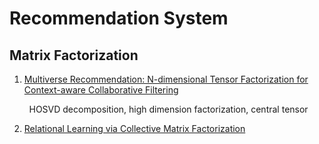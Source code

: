 # Recommendation System

## Matrix Factorization

1. [Multiverse Recommendation: N-dimensional Tensor Factorization for Context-aware Collaborative Filtering](https://xamat.github.io/pubs/karatzoglu-recsys-2010.pdf)

        HOSVD decomposition, high dimension factorization, central tensor

2. [Relational Learning via Collective Matrix Factorization](http://www.cs.cmu.edu/~ggordon/singh-gordon-kdd-factorization.pdf)


